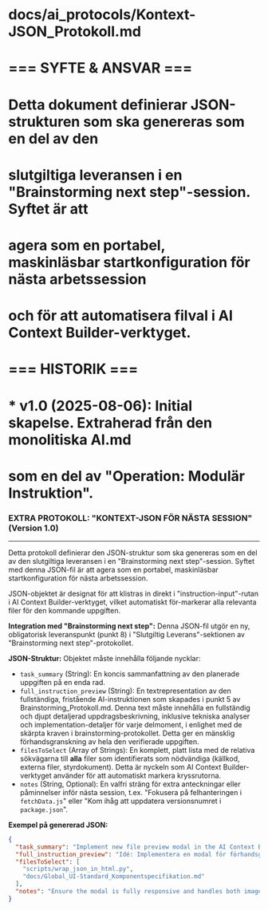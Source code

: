 # docs/ai_protocols/Kontext-JSON_Protokoll.md
#
# === SYFTE & ANSVAR ===
# Detta dokument definierar JSON-strukturen som ska genereras som en del av den
# slutgiltiga leveransen i en "Brainstorming next step"-session. Syftet är att
# agera som en portabel, maskinläsbar startkonfiguration för nästa arbetssession
# och för att automatisera filval i AI Context Builder-verktyget.
#
# === HISTORIK ===
# * v1.0 (2025-08-06): Initial skapelse. Extraherad från den monolitiska AI.md
#   som en del av "Operation: Modulär Instruktion".

### EXTRA PROTOKOLL: "KONTEXT-JSON FÖR NÄSTA SESSION" (Version 1.0)
-----------------------------------------------------------------
Detta protokoll definierar den JSON-struktur som ska genereras som en del av den slutgiltiga leveransen i en "Brainstorming next step"-session. Syftet med denna JSON-fil är att agera som en portabel, maskinläsbar startkonfiguration för nästa arbetssession.

JSON-objektet är designat för att klistras in direkt i "instruction-input"-rutan i AI Context Builder-verktyget, vilket automatiskt för-markerar alla relevanta filer för den kommande uppgiften.

**Integration med "Brainstorming next step":**
Denna JSON-fil utgör en ny, obligatorisk leveranspunkt (punkt 8) i "Slutgiltig Leverans"-sektionen av "Brainstorming next step"-protokollet.

**JSON-Struktur:**
Objektet måste innehålla följande nycklar:

*   `task_summary` (String): En koncis sammanfattning av den planerade uppgiften på en enda rad.
*   `full_instruction_preview` (String): En textrepresentation av den fullständiga, fristående AI-instruktionen som skapades i punkt 5 av Brainstorming_Protokoll.md. Denna text måste innehålla en fullständig och djupt detaljerad uppdragsbeskrivning, inklusive tekniska analyser och implementation-detaljer för varje delmoment, i enlighet med de skärpta kraven i brainstorming-protokollet. Detta ger en mänsklig förhandsgranskning av hela den verifierade uppgiften.
*   `filesToSelect` (Array of Strings): En komplett, platt lista med de relativa sökvägarna till **alla** filer som identifierats som nödvändiga (källkod, externa filer, styrdokument). Detta är nyckeln som AI Context Builder-verktyget använder för att automatiskt markera kryssrutorna.
*   `notes` (String, Optional): En valfri sträng för extra anteckningar eller påminnelser inför nästa session, t.ex. "Fokusera på felhanteringen i `fetchData.js`" eller "Kom ihåg att uppdatera versionsnumret i `package.json`".

**Exempel på genererad JSON:**

```json
{
  "task_summary": "Implement new file preview modal in the AI Context Builder.",
  "full_instruction_preview": "Idé: Implementera en modal för förhandsgranskning av filer i AI Context Builder. Plan: 1. Uppdatera HTML-strukturen i `wrap_json_in_html.py` med en dold modal-komponent. 2. Skriv JavaScript-logik för att fånga klick på filnamn. 3. Implementera `fetch` för att hämta filinnehåll från GitHub. 4. Visa bild- eller textinnehåll i modalen. 5. Styla modalen enligt UI-standard.",
  "filesToSelect": [
    "scripts/wrap_json_in_html.py",
    "docs/Global_UI-Standard_Komponentspecifikation.md"
  ],
  "notes": "Ensure the modal is fully responsive and handles both image and text files gracefully."
}
